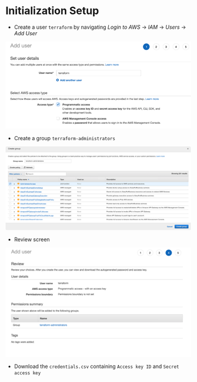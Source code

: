 # Initialization Setup

- Create a user `terraform` by navigating _Login to AWS_ ->  _IAM_ -> _Users_ -> _Add User_

![](.ReadMe_images/Add_user_screen.png)

- Create a group `terraform-administrators`

![](.ReadMe_images/group_creation_screen.png)

- Review screen

![](.ReadMe_images/review_screen.png)

- Download the `credentials.csv` containing `Access key ID` and `Secret access key`